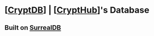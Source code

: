 
# [[CryptDB]] | [[CryptHub]]'s Database

## Built on [SurrealDB](https://SurrealDB.com)


[//begin]: # "Autogenerated link references for markdown compatibility"
[CryptDB]: CryptDB.md "CryptDB | CryptHub's Database"
[CryptHub]: CryptHub.md "CryptHub | Offensive Cyber Platform"
[//end]: # "Autogenerated link references"